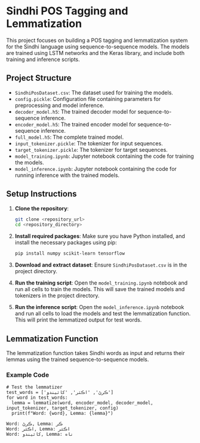 # Sindhi POS Tagging and Lemmatization

This project focuses on building a POS tagging and lemmatization system for the Sindhi language using sequence-to-sequence models. The models are trained using LSTM networks and the Keras library, and include both training and inference scripts.

## Project Structure

- `SindhiPosDataset.csv`: The dataset used for training the models.
- `config.pickle`: Configuration file containing parameters for preprocessing and model inference.
- `decoder_model.h5`: The trained decoder model for sequence-to-sequence inference.
- `encoder_model.h5`: The trained encoder model for sequence-to-sequence inference.
- `full_model.h5`: The complete trained model.
- `input_tokenizer.pickle`: The tokenizer for input sequences.
- `target_tokenizer.pickle`: The tokenizer for target sequences.
- `model_training.ipynb`: Jupyter notebook containing the code for training the models.
- `model_inference.ipynb`: Jupyter notebook containing the code for running inference with the trained models.

## Setup Instructions

1. **Clone the repository**:
    ```bash
    git clone <repository_url>
    cd <repository_directory>
    ```

2. **Install required packages**:
    Make sure you have Python installed, and install the necessary packages using pip:
    ```bash
    pip install numpy scikit-learn tensorflow
    ```

3. **Download and extract dataset**:
    Ensure `SindhiPosDataset.csv` is in the project directory.

4. **Run the training script**:
    Open the `model_training.ipynb` notebook and run all cells to train the models. This will save the trained models and tokenizers in the project directory.

5. **Run the inference script**:
    Open the `model_inference.ipynb` notebook and run all cells to load the models and test the lemmatization function. This will print the lemmatized output for test words.

## Lemmatization Function

The lemmatization function takes Sindhi words as input and returns their lemmas using the trained sequence-to-sequence models.

### Example Code
```encoder_model, decoder_model, input_tokenizer, target_tokenizer, config = load_models_and_tokenizers()
# Test the lemmatizer
test_words = ['ڪرڻ', 'اڪثر', 'کائيندو']
for word in test_words:
  lemma = lemmatize(word, encoder_model, decoder_model, input_tokenizer, target_tokenizer, config)
  print(f"Word: {word}, Lemma: {lemma}")
```

```
Word: ڪرڻ, Lemma: ڪر
Word: اڪثر, Lemma: اڪثر
Word: کائيندو, Lemma: ناه
```
